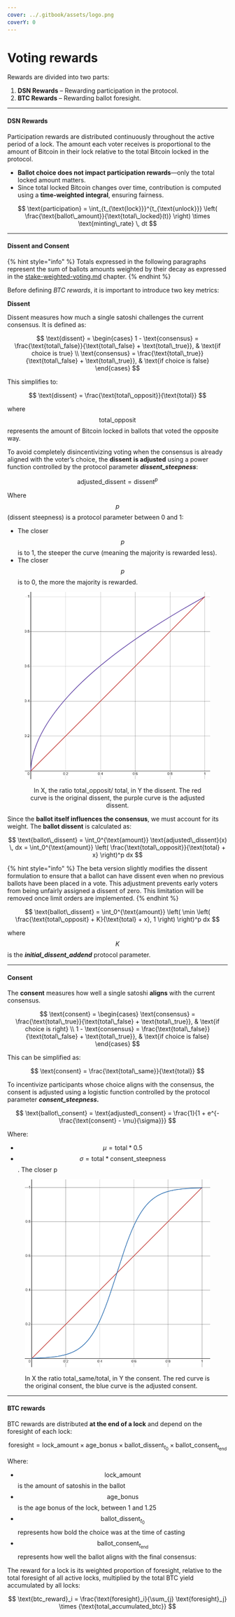 ```yaml
---
cover: ../.gitbook/assets/logo.png
coverY: 0
---
```


# Voting rewards

Rewards are divided into two parts:

1. **DSN Rewards** – Rewarding participation in the protocol.
2. **BTC Rewards** – Rewarding ballot foresight.

***

#### **DSN Rewards**

Participation rewards are distributed continuously throughout the active period of a lock. The amount each voter receives is proportional to the amount of Bitcoin in their lock relative to the total Bitcoin locked in the protocol.

* **Ballot choice does not impact participation rewards**—only the total locked amount matters.
* Since total locked Bitcoin changes over time, contribution is computed using a **time-weighted integral**, ensuring fairness.

$$
\text{participation} = \int_{t_{\text{lock}}}^{t_{\text{unlock}}} \left( \frac{\text{ballot\_amount}}{\text{total\_locked}(t)} \right) \times \text{minting\_rate} \, dt
$$

***

#### **Dissent and Consent**

{% hint style="info" %}
Totals expressed in the following paragraphs represent the sum of ballots amounts weighted by their decay as expressed in the [stake-weighted-voting.md](stake-weighted-voting.md "mention") chapter.
{% endhint %}

Before defining _BTC rewards_, it is important to introduce two key metrics:

**Dissent**

Dissent measures how much a single satoshi challenges the current consensus. It is defined as:

$$
\text{dissent} =
\begin{cases} 
1 - \text{consensus} = \frac{\text{total\_false}}{\text{total\_false} + \text{total\_true}}, & \text{if choice is true} \\ 
\text{consensus} = \frac{\text{total\_true}}{\text{total\_false} + \text{total\_true}}, & \text{if choice is false} 
\end{cases}
$$

This simplifies to:

$$
\text{dissent} = \frac{\text{total\_opposit}}{\text{total}}
$$

where $$\text{total\_opposit}$$ represents the amount of Bitcoin locked in ballots that voted the opposite way.

To avoid completely disincentivizing voting when the consensus is already aligned with the voter’s choice, the **dissent** **is adjusted** using a power function controlled by the protocol parameter _**dissent\_steepness**_:

$$
\text{adjusted\_dissent} = \text{dissent}^p
$$

Where $$p$$ (dissent steepness) is a protocol parameter between 0 and 1:

* The closer $$p$$ is to 1, the steeper the curve (meaning the majority is rewarded less).
* The closer $$p$$ is to 0, the more the majority is rewarded.

<div align="center" data-full-width="true"><figure><img src="../.gitbook/assets/image (1).png" alt=""><figcaption><p>In X, the ratio total_opposit/ total, in Y the dissent. The red curve is the original dissent, the purple curve is the adjusted dissent.</p></figcaption></figure></div>

Since the **ballot itself influences the consensus**, we must account for its weight. The **ballot dissent** is calculated as:

$$
\text{ballot\_dissent} = \int_0^{\text{amount}} \text{adjusted\_dissent}(x) \, dx = \int_0^{\text{amount}} \left( \frac{\text{total\_opposit}}{\text{total} + x} \right)^p dx
$$

{% hint style="info" %}
The beta version slightly modifies the dissent formulation to ensure that a ballot can have dissent even when no previous ballots have been placed in a vote. This adjustment prevents early voters from being unfairly assigned a dissent of zero.  This limitation will be removed once limit orders are implemented.
{% endhint %}

$$
\text{ballot\_dissent} = \int_0^{\text{amount}} \left( \min \left( \frac{\text{total\_opposit} + K}{\text{total} + x}, 1 \right) \right)^p dx
$$

where $$K$$ is the _**initial\_dissent\_addend**_ protocol parameter.

***

#### Consent

The **consent** measures how well a single satoshi **aligns** with the current consensus.

$$
\text{consent} =
\begin{cases} 
\text{consensus} = \frac{\text{total\_true}}{\text{total\_false} + \text{total\_true}}, & \text{if choice is right} \\ 
1 - \text{consensus} = \frac{\text{total\_false}}{\text{total\_false} + \text{total\_true}}, & \text{if choice is false}
\end{cases}
$$

This can be simplified as:

$$
\text{consent} = \frac{\text{total\_same}}{\text{total}}
$$

To incentivize participants whose choice aligns with the consensus, the consent is adjusted using a logistic function controlled by the protocol parameter _**consent\_steepness.**_

$$
\text{ballot\_consent} = \text{adjusted\_consent} = \frac{1}{1 + e^{-\frac{\text{consent} - \mu}{\sigma}}}
$$

Where:

* $$\mu = \text{total} * 0.5$$
* $$\sigma = \text{total} * \text{consent\_steepness}$$. The closer p&#x20;

<div data-full-width="false"><figure><img src="../.gitbook/assets/image (2).png" alt=""><figcaption><p>In X the ratio total_same/total, in Y the consent. The red curve is the original consent, the blue curve is the adjusted consent. </p></figcaption></figure></div>

***

#### BTC rewards

BTC rewards are distributed **at the end of a lock** and depend on the foresight of each lock:

$$
\text{foresight} = \text{lock_amount} \times \text{age_bonus} \times \text{ballot_dissent}_{t_0} \times \text{ballot_consent}_{t_{\text{end}}}
$$

Where:

* $$\text{lock_amount}$$ is the amount of satoshis in the ballot
* $$\text{age_bonus}$$ is the age bonus of the lock, between 1 and 1.25
* $$\text{ballot\_dissent}_{t_0}$$represents how bold the choice was at the time of casting
* $$\text{ballot\_consent}_{t_{\text{end}}}$$represents how well the ballot aligns with the final consensus:

The reward for a lock is its weighted proportion of foresight, relative to the total foresight of all active locks, multiplied by the total BTC yield accumulated by all locks:

$$
\text{btc_reward}_i = \frac{\text{foresight}_i}{\sum_{j} \text{foresight}_j} \times {\text{total_accumulated_btc}}
$$

